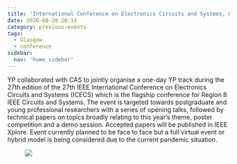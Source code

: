 ```yaml
---
title: 'International Conference on Electronics Circuits and Systems, Glasgow, 2020'
date: 2020-08-28 20:14
category: previous-events
tags:
  - Glasgow
  - conference
sidebar:
  nav: 'home_sidebar'
---
```


YP collaborated with CAS to jointly organise a one-day YP track during the 27th edition of the 27th IEEE International Conference on Electronics Circuits and Systems (ICECS) which is the flagship conference for Region 8 IEEE Circuits and Systems. The event is targeted towards postgraduate and young professional researchers with a series of opening talks, followed by technical papers on topics broadly relating to this year’s theme, poster competition and a demo session. Accepted papers will be published in IEEE Xplore. Event currently planned to be face to face but a full virtual event or hybrid model is being considered due to the current pandemic situation.

<figure>
	<img src="/assets/images/2020_icecs/image1.jpg">
</figure>
